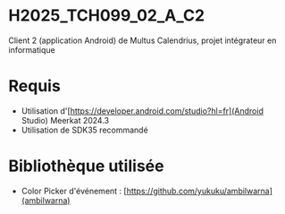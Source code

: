 # H2025_TCH099_02_A_C2
Client 2 (application Android) de Multus Calendrius, projet intégrateur en informatique

# Requis
- Utilisation d'[https://developer.android.com/studio?hl=fr](Android Studio) Meerkat 2024.3
- Utilisation de SDK35 recommandé

# Bibliothèque utilisée
- Color Picker d'événement : [https://github.com/yukuku/ambilwarna](ambilwarna)
